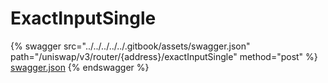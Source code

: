 # ExactInputSingle

{% swagger src="../../../../../.gitbook/assets/swagger.json" path="/uniswap/v3/router/{address}/exactInputSingle" method="post" %}
[swagger.json](../../../../../.gitbook/assets/swagger.json)
{% endswagger %}
